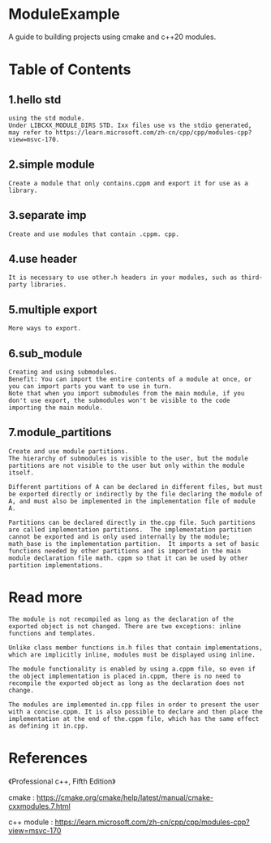 # ModuleExample
A guide to building projects using cmake and c++20 modules.

# Table of Contents
## 1.hello std
    using the std module.
    Under LIBCXX_MODULE_DIRS STD. Ixx files use vs the stdio generated, may refer to https://learn.microsoft.com/zh-cn/cpp/cpp/modules-cpp?view=msvc-170.
## 2.simple module
    Create a module that only contains.cppm and export it for use as a library.
## 3.separate imp
    Create and use modules that contain .cppm. cpp.
## 4.use header
    It is necessary to use other.h headers in your modules, such as third-party libraries.
## 5.multiple export
    More ways to export.
## 6.sub_module
    Creating and using submodules.
    Benefit: You can import the entire contents of a module at once, or you can import parts you want to use in turn.
    Note that when you import submodules from the main module, if you don't use export, the submodules won't be visible to the code importing the main module.
## 7.module_partitions
    Create and use module partitions.
    The hierarchy of submodules is visible to the user, but the module partitions are not visible to the user but only within the module itself.

    Different partitions of A can be declared in different files, but must be exported directly or indirectly by the file declaring the module of A, and must also be implemented in the implementation file of module A.
    
    Partitions can be declared directly in the.cpp file. Such partitions are called implementation partitions.  The implementation partition cannot be exported and is only used internally by the module;  math_base is the implementation partition.  It imports a set of basic functions needed by other partitions and is imported in the main module declaration file math. cppm so that it can be used by other partition implementations.

# Read more
    The module is not recompiled as long as the declaration of the exported object is not changed. There are two exceptions: inline functions and templates.

    Unlike class member functions in.h files that contain implementations, which are implicitly inline, modules must be displayed using inline.

    The module functionality is enabled by using a.cppm file, so even if the object implementation is placed in.cppm, there is no need to recompile the exported object as long as the declaration does not change.

    The modules are implemented in.cpp files in order to present the user with a concise.cppm. It is also possible to declare and then place the implementation at the end of the.cppm file, which has the same effect as defining it in.cpp.

# References
《Professional c++, Fifth Edition》

cmake       :   https://cmake.org/cmake/help/latest/manual/cmake-cxxmodules.7.html

c++ module  :   https://learn.microsoft.com/zh-cn/cpp/cpp/modules-cpp?view=msvc-170